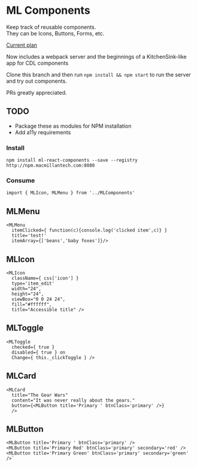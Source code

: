 # ML Components

Keep track of reusable components.  
They can be Icons, Buttons, Forms, etc.

[Current plan](https://docs.google.com/a/holtzbrinck.com/document/d/1K2D3jMThpBflFlZ53kzR-cUaDHYDnXWu_97p_Uagygw/edit?usp=sharing)

Now includes a webpack server and the beginnings of a KitchenSink-like app for CDL components

Clone this branch and then run `npm install && npm start` to run the server and try out components.

PRs greatly appreciated.

## TODO
* Package these as modules for NPM installation
* Add a11y requirements

### Install 
```
npm install ml-react-components --save --registry http://npm.macmillantech.com:8080

```
### Consume
```
import { MLIcon, MLMenu } from '../MLComponents'
```

## MLMenu
```
<MLMenu 
  itemClicked={ function(c){console.log('clicked item',c)} } 
  title='test!'
  itemArray={['beans','baby foxes']}/>
```
## MLIcon
```
<MLIcon 
  className={ css['icon'] }
  type='item_edit' 
  width="24",
  height="24",
  viewBox="0 0 24 24",
  fill="#ffffff",
  title="Accessible title" />
```

## MLToggle
```
<MLToggle 
  checked={ true } 
  disabled={ true } on
  Change={ this._clickToggle } />  
```

## MLCard
```
<MLCard 
  title="The Gear Wars" 
  content="It was never really about the gears." 
  button={<MLButton title='Primary ' btnClass='primary' />}
  />
```
## MLButton
```
<MLButton title='Primary ' btnClass='primary' />
<MLButton title='Primary Red' btnClass='primary' secondary='red' />
<MLButton title='Primary Green' btnClass='primary' secondary='green' />`
```